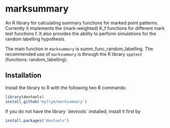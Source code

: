 # marksummary

An R library for calculating summary functions for marked point patterns.
Currently it implements the (mark-weighted) K_f functions for different mark
test functions f. It also provides the ability to perform simulations for
the random labelling hypothesis.

The main function in `marksummary` is summ_func_random_labelling.
The recommended use of `marksummary` is through the R library `spptest`
(functions: random_labelling).

## Installation

Install the library to R with the following two R commands:

```R
library(devtools)
install_github('myllym/marksummary')
```

If you do not have the library ´devtools´ installed, install it first by

```R
install.packages("devtools")
```

